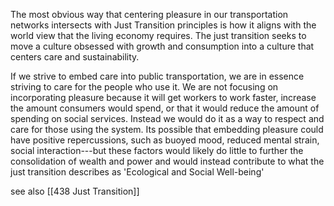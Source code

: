 The most obvious way that centering pleasure in our transportation networks intersects with Just Transition principles is how it aligns with the world view that the living economy requires. The just transition seeks to move a culture obsessed with growth and consumption into a culture that centers care and sustainability. 

If we strive to embed care into public transportation, we are in essence striving to care for the people who use it. We are not focusing on incorporating pleasure because it will get workers to work faster, increase the amount consumers would spend, or that it would reduce the amount of spending on social services. Instead we would do it as a way to respect and care for those using the system. Its possible that embedding pleasure could have positive repercussions, such as buoyed mood, reduced mental strain, social interaction---but these factors would likely do little to further the consolidation of wealth and power and would instead contribute to what the just transition describes as 'Ecological and Social Well-being' 

see also [[438 Just Transition]]